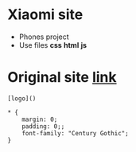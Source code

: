 # Xiaomi site

 - Phones project 
 - Use files  **css** **html**  **js**


# Original site [link](https://www.mi.com/global)


```
[logo]()
```

```
* {
    margin: 0;
    padding: 0;;
    font-family: "Century Gothic";
}
```
